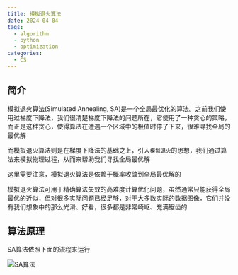 ```yaml
---
title: 模拟退火算法
date: 2024-04-04
tags: 
  - algorithm
  - python
  - optimization
categories: 
  - CS
---
```


## 简介

模拟退火算法(Simulated Annealing, SA)是一个全局最优化的算法。之前我们使用过梯度下降法，我们很清楚梯度下降法的问题所在，它使用了一种贪心的策略，而正是这种贪心，使得算法在遭遇一个区域中的极值时停了下来，很难寻找全局的最优解

而模拟退火算法则是在梯度下降法的基础之上，引入`模拟退火`的思想，我们通过算法来模拟物理过程，从而来帮助我们寻找全局最优解

这里需要注意，模拟退火算法是依赖于概率收敛到全局最优解的

模拟退火算法可用于精确算法失效的高难度计算优化问题，虽然通常只能获得全局最优的近似，但对很多实际问题已经足够，对于大多数实际的数据图像，它们并没有我们想象中的那么光滑、好看，很多都是非常崎岖、充满锯齿的

## 算法原理

SA算法依照下面的流程来运行

![SA算法](https://mdstore.oss-cn-beijing.aliyuncs.com/markdown/SA%E7%AE%97%E6%B3%95.svg)

